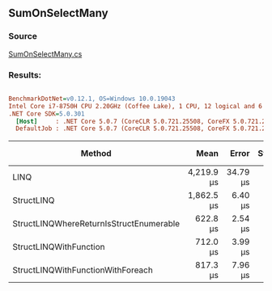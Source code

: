 ﻿## SumOnSelectMany

### Source
[SumOnSelectMany.cs](../../src/StructLinq.Benchmark/SumOnSelectMany.cs)

### Results:
``` ini

BenchmarkDotNet=v0.12.1, OS=Windows 10.0.19043
Intel Core i7-8750H CPU 2.20GHz (Coffee Lake), 1 CPU, 12 logical and 6 physical cores
.NET Core SDK=5.0.301
  [Host]     : .NET Core 5.0.7 (CoreCLR 5.0.721.25508, CoreFX 5.0.721.25508), X64 RyuJIT
  DefaultJob : .NET Core 5.0.7 (CoreCLR 5.0.721.25508, CoreFX 5.0.721.25508), X64 RyuJIT


```
|                                  Method |       Mean |    Error |   StdDev | Ratio |  Gen 0 | Gen 1 | Gen 2 | Allocated |
|---------------------------------------- |-----------:|---------:|---------:|------:|-------:|------:|------:|----------:|
|                                    LINQ | 4,219.9 μs | 34.79 μs | 29.05 μs |  1.00 |      - |     - |     - |   32064 B |
|                              StructLINQ | 1,862.5 μs |  6.40 μs |  5.99 μs |  0.44 | 5.8594 |     - |     - |   32032 B |
| StructLINQWhereReturnIsStructEnumerable |   622.8 μs |  2.54 μs |  2.12 μs |  0.15 |      - |     - |     - |      32 B |
|                  StructLINQWithFunction |   712.0 μs |  3.99 μs |  3.73 μs |  0.17 |      - |     - |     - |         - |
|       StructLINQWithFunctionWithForeach |   817.3 μs |  7.96 μs |  7.44 μs |  0.19 |      - |     - |     - |       1 B |
